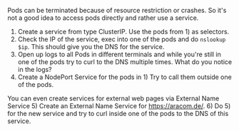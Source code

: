 Pods can be terminated because of resource restriction or crashes. So it's not a good idea to access pods directly and rather use a service.
1) Create a service from type ClusterIP. Use the pods from 1) as selectors.
2) Check the IP of the service, exec into one of the pods and do `nslookup $ip`. This should give you the DNS for the service.
3) Open up logs to all Pods in different terminals and while you're still in one of the pods try to curl to the DNS multiple times. What do you notice in the logs?
4) Create a NodePort Service for the pods in 1) Try to call them outside one of the pods.

You can even create services for external web pages via External Name Service
5) Create an External Name Service for https://aracom.de/.
6) Do 5) for the new service and try to curl inside one of the pods to the DNS of this service.
